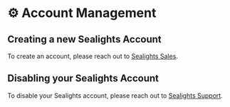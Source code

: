 # ⚙ Account Management

## Creating a new Sealights Account

To create an account, please reach out to [Sealights Sales](mailto:sales@sealights.io).

## Disabling your Sealights Account

To disable your Sealights account, please reach out to [Sealights Support](mailto:support@sealights.io).
